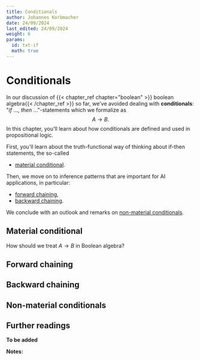 ```yaml
---
title: Conditionals
author: Johannes Korbmacher
date: 24/09/2024
last_edited: 24/09/2024
weight: 6
params: 
  id: txt-if
  math: true
---
```


# Conditionals

In our discussion of {{< chapter_ref chapter="boolean" >}}
boolean algebra{{< /chapter_ref >}} so far, we've avoided dealing with
**conditionals**: "_if_ ..., _then_ ..."-statements which we formalize as $$A\to
B.$$ In this chapter, you'll learn about how conditionals are defined and used
in propositional logic. 

First, you'll learn about the truth-functional way of thinking about if-then
statements, the so-called 

+ [material conditional](#material-conditional). 

Then, we move on to inference patterns that are important for AI applications,
in particular:

+ [forward chaining](#forward-chaining),
+ [backward chaining](#backward-chaining).

We conclude with an outlook and remarks on [non-material
conditionals](#non-material-conditionals).

## Material conditional

How should we treat $A\to B$ in Boolean algebra? 

## Forward chaining

## Backward chaining

## Non-material conditionals

## Further readings

**To be added**

**Notes:**

[^tertium]: Historically, this assumption is known as _tertium non datur_, which
is Latin for "a third (truth-value) is not given".
